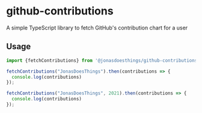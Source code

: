 # github-contributions
A simple TypeScript library to fetch GitHub's contribution chart for a user

## Usage
```typescript
import {fetchContributions} from '@jonasdoesthings/github-contributions';

fetchContributions("JonasDoesThings").then(contributions => {
  console.log(contributions)
});

fetchContributions("JonasDoesThings", 2021).then(contributions => {
  console.log(contributions)
});
```
